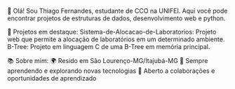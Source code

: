 👋 Olá! Sou Thiago Fernandes, estudante de CCO na UNIFEI. Aqui você pode encontrar projetos de estruturas de dados, desenvolvimento web e python.

🚀 Projetos em destaque:
Sistema-de-Alocacao-de-Laboratorios: Projeto web que permite a alocação de laboratórios em um determinado ambiente.
B-Tree: Projeto em linguagem C de uma B-Tree em memória principal.

📚 Sobre mim:
🌍 Resido em São Lourenço-MG/Itajubá-MG
🌟 Sempre aprendendo e explorando novas tecnologias
🤝 Aberto a colaborações e oportunidades de aprendizado
